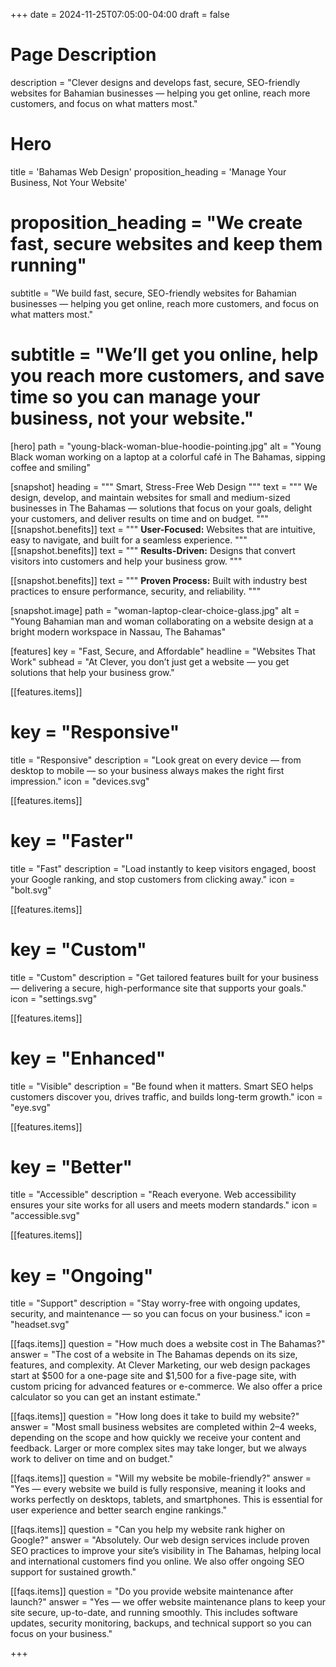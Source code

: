 +++
date = 2024-11-25T07:05:00-04:00
draft = false

# Page Description
description = "Clever designs and develops fast, secure, SEO-friendly websites for Bahamian businesses — helping you get online, reach more customers, and focus on what matters most."

# Hero
title = 'Bahamas Web Design'
proposition_heading = 'Manage Your Business, Not Your Website'
# proposition_heading = "We create fast, secure websites and keep them running"
subtitle = "We build fast, secure, SEO-friendly websites for Bahamian businesses — helping you get online, reach more customers, and focus on what matters most."
# subtitle = "We’ll get you online, help you reach more customers, and save time so you can manage your business, not your website."

[hero]
path = "young-black-woman-blue-hoodie-pointing.jpg"
alt = "Young Black woman working on a laptop at a colorful café in The Bahamas, sipping coffee and smiling"


[snapshot]
heading = """
Smart, Stress-Free Web Design
"""
text = """
We design, develop, and maintain websites for small and medium-sized businesses in The Bahamas — solutions that focus on your goals, delight your customers, and deliver results on time and on budget.
"""
[[snapshot.benefits]]
text = """
**User-Focused:** Websites that are intuitive, easy to navigate, and built for a seamless experience.
"""
[[snapshot.benefits]]
text = """
**Results-Driven:** Designs that convert visitors into customers and help your business grow.
"""

[[snapshot.benefits]]
text = """
**Proven Process:** Built with industry best practices to ensure performance, security, and reliability.
"""

[snapshot.image]
path = "woman-laptop-clear-choice-glass.jpg"
alt = "Young Bahamian man and woman collaborating on a website design at a bright modern workspace in Nassau, The Bahamas"


[features]
key = "Fast, Secure, and Affordable"
headline = "Websites That Work"
subhead  = "At Clever, you don’t just get a website — you get solutions that help your business grow."

[[features.items]]
# key = "Responsive"
title = "Responsive"
description = "Look great on every device — from desktop to mobile — so your business always makes the right first impression."
icon = "devices.svg"

[[features.items]]
# key = "Faster"
title = "Fast"
description = "Load instantly to keep visitors engaged, boost your Google ranking, and stop customers from clicking away."
icon = "bolt.svg"

[[features.items]]
# key = "Custom"
title = "Custom"
description = "Get tailored features built for your business — delivering a secure, high-performance site that supports your goals."
icon = "settings.svg"

[[features.items]]
# key = "Enhanced"
title = "Visible"
description = "Be found when it matters. Smart SEO helps customers discover you, drives traffic, and builds long-term growth."
icon = "eye.svg"


[[features.items]]
# key = "Better"
title = "Accessible"
description = "Reach everyone. Web accessibility ensures your site works for all users and meets modern standards."
icon = "accessible.svg"


[[features.items]]
# key = "Ongoing"
title = "Support"
description = "Stay worry-free with ongoing updates, security, and maintenance — so you can focus on your business."
icon = "headset.svg"

[[faqs.items]]
question = "How much does a website cost in The Bahamas?"
answer = "The cost of a website in The Bahamas depends on its size, features, and complexity. At Clever Marketing, our web design packages start at $500 for a one-page site and $1,500 for a five-page site, with custom pricing for advanced features or e-commerce. We also offer a price calculator so you can get an instant estimate."

[[faqs.items]]
question = "How long does it take to build my website?"
answer = "Most small business websites are completed within 2–4 weeks, depending on the scope and how quickly we receive your content and feedback. Larger or more complex sites may take longer, but we always work to deliver on time and on budget."

[[faqs.items]]
question = "Will my website be mobile-friendly?"
answer = "Yes — every website we build is fully responsive, meaning it looks and works perfectly on desktops, tablets, and smartphones. This is essential for user experience and better search engine rankings."

[[faqs.items]]
question = "Can you help my website rank higher on Google?"
answer = "Absolutely. Our web design services include proven SEO practices to improve your site’s visibility in The Bahamas, helping local and international customers find you online. We also offer ongoing SEO support for sustained growth."

[[faqs.items]]
question = "Do you provide website maintenance after launch?"
answer = "Yes — we offer website maintenance plans to keep your site secure, up-to-date, and running smoothly. This includes software updates, security monitoring, backups, and technical support so you can focus on your business."


+++

